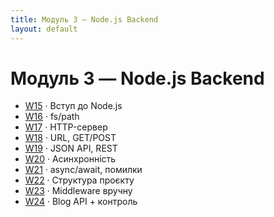 ```yaml
---
title: Модуль 3 — Node.js Backend
layout: default
---
```


# Модуль 3 — Node.js Backend

- [W15](./W15/) · Вступ до Node.js  
- [W16](./W16/) · fs/path  
- [W17](./W17/) · HTTP-сервер  
- [W18](./W18/) · URL, GET/POST  
- [W19](./W19/) · JSON API, REST  
- [W20](./W20/) · Асинхронність  
- [W21](./W21/) · async/await, помилки  
- [W22](./W22/) · Структура проєкту  
- [W23](./W23/) · Middleware вручну  
- [W24](./W24/) · Blog API + контроль
